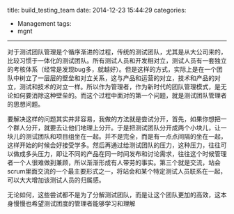 title: build_testing_team
date: 2014-12-23 15:44:29
categories:
- Management
tags:
- mgnt
---
对于测试团队管理是个循序渐进的过程，传统的测试团队，尤其是从大公司来的，比较习惯于一体化的测试团队。所有测试人员和开发相对立，测试人员有一套独立的考核体系（经常是发现bug多，就越好）。但是这样的方式，实际上是在一个团队中树立了一层层的壁垒和对立关系，这与产品和运营的对立，技术和产品的对立，测试和技术的对立一样。所以作为管理者，作为新时代的团队管理模式，是无论如何要消除这种壁垒的。而这个过程中面对的第一个问题，就是测试团队管理者的思想问题。

要解决这样的问题其实并非容易，我做的方法就是尝试分开，首先，如果你想把一个群人分开，就要去让他们地理上分开。于是把测试团队分开成两个小块儿，让一块儿的测试团队和项目组坐在一起。并不是完全，而是有一点点间隔的坐在一起，这样开始的时候会好接受学多。然后再通过给测试团队的压力，这种压力，往往可以做成多头压力，即让不同的产品在同一时间发布和讨论需求，往往这个时候管理者一个人很难做到兼顾，所以渐渐形成有人带劳的事实。第三个就是交流，站会scrum里面交流的一个最主要形式之一，将站会和某个特定测试人员联系在一起，可以大大增加该测试人员的归属感。

无论如何，这些尝试都不是为了分解测试团队，而是让这个团队更加的高效，这本身慢慢也希望测试团度的管理者能够学习和理解